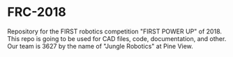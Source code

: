 # FRC-2018
Repository for the FIRST robotics competition "FIRST POWER UP" of 2018. This repo is going to be used for CAD files, code, documentation, and other. Our team is 3627 by the name of "Jungle Robotics" at Pine View.
